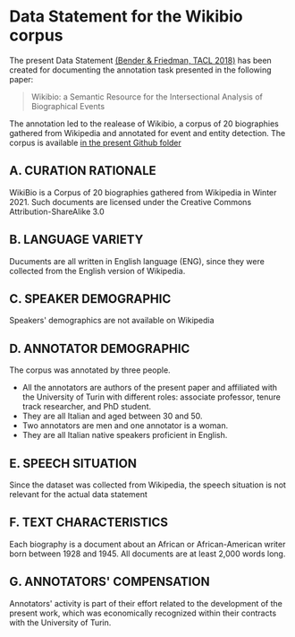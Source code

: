 # Data Statement for the Wikibio corpus

The present Data Statement [(Bender & Friedman, TACL 2018)](https://aclanthology.org/Q18-1041/) has been created for documenting the annotation task presented in the following paper:

> Wikibio: a Semantic Resource for the Intersectional Analysis of Biographical Events

The annotation led to the realease of Wikibio, a corpus of 20 biographies gathered from Wikipedia and annotated for event and entity detection. The corpus is available [in the present Github folder](./corpus)

## A. CURATION RATIONALE

WikiBio is a Corpus of 20 biographies gathered from Wikipedia in Winter 2021. Such documents are licensed under the Creative Commons Attribution-ShareAlike 3.0 

## B. LANGUAGE VARIETY

Ducuments are all written in English language (ENG), since they were collected from the English version of Wikipedia.

## C. SPEAKER DEMOGRAPHIC 

Speakers' demographics are not available on Wikipedia

## D. ANNOTATOR DEMOGRAPHIC

The corpus was annotated by three people.

- All the annotators are authors of the present paper and affiliated with the University of Turin with different roles: associate professor, tenure track researcher, and PhD student.
- They are all Italian and aged between 30 and 50.
- Two annotators are men and one annotator is a woman.
- They are all Italian native speakers proficient in English.

## E. SPEECH SITUATION

Since the dataset was collected from Wikipedia, the speech situation is not relevant for the actual data statement

## F. TEXT CHARACTERISTICS

Each biography is a document about an African or African-American writer born between 1928 and 1945. All documents are at least 2,000 words long.

## G. ANNOTATORS' COMPENSATION

Annotators' activity is part of their effort related to the development of the present work, which was economically recognized within their contracts with the University of Turin. 

